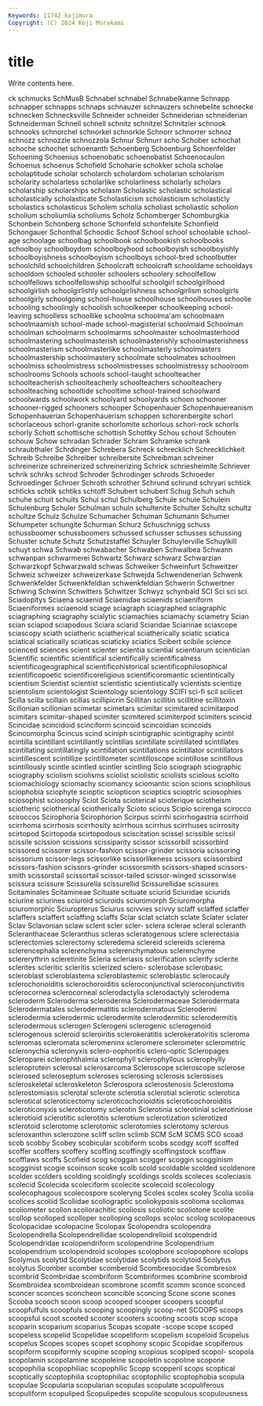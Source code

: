 ```yaml
---
Keywords: 11742 kojimura
Copyright: (C) 2024 Koji Murakami
---
```


# title

Write contents here.



ck schmucks SchMusB Schnabel schnabel Schnabelkanne Schnapp schnapper schnapps
schnaps schnauzer schnauzers schnebelite schnecke schnecken Schnecksville Schneider schneider Schneiderian
schneiderian Schneiderman Schnell schnell schnitz schnitzel Schnitzler schnook schnooks schnorchel
schnorkel schnorkle Schnorr schnorrer schnoz schnozz schnozzle schnozzola Schnur Schnurr
scho Schober schochat schoche schochet schoenanth Schoenberg Schoenburg Schoenfelder Schoening
Schoenius schoenobatic schoenobatist Schoenocaulon Schoenus schoenus Schofield Schoharie schokker schola
scholae scholaptitude scholar scholarch scholardom scholarian scholarism scholarity scholarless scholarlike
scholarliness scholarly scholars scholarship scholarships scholasm Scholastic scholastic scholastical scholastically
scholasticate Scholasticism scholasticism scholasticly scholastics scholasticus Scholem scholia scholiast scholiastic
scholion scholium scholiumlia scholiums Scholz Schomberger Schomburgkia Schonbein Schonberg schone
Schonfeld schonfelsite Schonfield Schongauer Schonthal Schoodic Schoof School school schoolable
school-age schoolage schoolbag schoolbook schoolbookish schoolbooks schoolboy schoolboydom schoolboyhood schoolboyish
schoolboyishly schoolboyishness schoolboyism schoolboys school-bred schoolbutter schoolchild schoolchildren Schoolcraft schoolcraft
schooldame schooldays schooldom schooled schooler schoolers schoolery schoolfellow schoolfellows schoolfellowship
schoolful schoolgirl schoolgirlhood schoolgirlish schoolgirlishly schoolgirlishness schoolgirlism schoolgirls schoolgirly schoolgoing
school-house schoolhouse schoolhouses schoolie schooling schoolingly schoolish schoolkeeper schoolkeeping school-leaving
schoolless schoollike schoolma schoolma'am schoolmaam schoolmaamish school-made school-magisterial schoolmaid Schoolman
schoolman schoolmarm schoolmarms schoolmaster schoolmasterhood schoolmastering schoolmasterish schoolmasterishly schoolmasterishness schoolmasterism
schoolmasterlike schoolmasterly schoolmasters schoolmastership schoolmastery schoolmate schoolmates schoolmen schoolmiss schoolmistress
schoolmistresses schoolmistressy schoolroom schoolrooms Schools schools school-taught schoolteacher schoolteacherish schoolteacherly
schoolteachers schoolteachery schoolteaching schooltide schooltime school-trained schoolward schoolwards schoolwork schoolyard
schoolyards schoon schooner schooner-rigged schooners schooper Schopenhauer Schopenhauereanism Schopenhauerian Schopenhauerism
schoppen schorenbergite schorl schorlaceous schorl-granite schorlomite schorlous schorl-rock schorls schorly
Schott schottische schottish Schottky Schou schout Schouten schouw Schow schradan
Schrader Schram Schramke schrank schraubthaler Schrdinger Schrebera Schreck schrecklich Schrecklichkeit
Schreib Schreibe Schreiber schreibersite Schreibman schreiner schreinerize schreinerized schreinerizing Schrick
schriesheimite Schriever schrik schriks schrod Schroder Schrodinger schrods Schroeder Schroedinger
Schroer Schroth schrother Schrund schrund schryari schtick schticks schtik schtiks
schtoff Schubert schubert Schug Schuh schuh schuhe schuit schuits Schul
schul Schulberg Schule schule Schulein Schulenburg Schuler Schulman schuln schultenite
Schulter Schultz schultz schultze Schulz Schulze Schumacher Schuman Schumann Schumer
Schumpeter schungite Schurman Schurz Schuschnigg schuss schussboomer schussboomers schussed schusser
schusses schussing Schuster schute Schutz Schutzstaffel Schuyler Schuylerville Schuylkill schuyt
schwa Schwab schwabacher Schwaben Schwalbea Schwann schwanpan schwarmerei Schwartz Schwarz
schwarz Schwarzian Schwarzkopf Schwarzwald schwas Schweiker Schweinfurt Schweitzer Schweiz schweizer
schweizerkase Schwejda Schwendenerian Schwenk Schwenkfelder Schwenkfeldian schwenkfeldian Schwerin Schwertner Schwing
Schwinn Schwitters Schwitzer Schwyz schynbald SCI Sci sci sci. Sciadopitys
Sciaena sciaenid Sciaenidae sciaenids sciaeniform Sciaeniformes sciaenoid sciage sciagraph sciagraphed
sciagraphic sciagraphing sciagraphy scialytic sciamachies sciamachy sciametry Scian scian sciapod
sciapodous Sciara sciarid Sciaridae Sciarinae sciascope sciascopy sciath sciatheric sciatherical
sciatherically sciatic sciatica sciatical sciatically sciaticas sciaticky sciatics Scibert scibile
science scienced sciences scient scienter scientia sciential scientiarum scientician Scientific
scientific scientifical scientifically scientificalness scientificogeographical scientificohistorical scientificophilosophical scientificopoetic scientificoreligious scientificoromantic
scientintically scientism Scientist scientist scientistic scientistically scientists scientize scientolism scientologist
Scientology scientology SCIFI sci-fi scil scilicet Scilla scilla scillain scillas
scillipicrin Scillitan scillitin scillitine scillitoxin Scillonian scillonian scimetar scimetars scimitar
scimitared scimitarpod scimitars scimitar-shaped scimiter scimitered scimiterpod scimiters scincid Scincidae
scincidoid scinciform scincoid scincoidian scincoids Scincomorpha Scincus scind sciniph scintigraphic
scintigraphy scintil scintilla scintillant scintillantly scintillas scintillate scintillated scintillates scintillating
scintillatingly scintillation scintillations scintillator scintillators scintillescent scintillize scintillometer scintilloscope scintillose
scintillous scintillously scintle scintled scintler scintling Scio sciograph sciographic sciography
sciolism sciolisms sciolist sciolistic sciolists sciolous sciolto sciomachiology sciomachy sciomancy
sciomantic scion scions sciophilous sciophobia sciophyte scioptic sciopticon scioptics scioptric
sciosophies sciosophist sciosophy Sciot Sciota scioterical scioterique sciotheism sciotheric sciotherical
sciotherically Scioto scious Scipio scirenga scirocco sciroccos Scirophoria Scirophorion Scirpus
scirrhi scirrhogastria scirrhoid scirrhoma scirrhosis scirrhosity scirrhous scirrhus scirrhuses scirrosity
scirtopod Scirtopoda scirtopodous sciscitation scissel scissible scissil scissile scission scissions
scissiparity scissor scissorbill scissorbird scissored scissorer scissor-fashion scissor-grinder scissoria scissoring
scissorium scissor-legs scissorlike scissorlikeness scissors scissorsbird scissors-fashion scissors-grinder scissorsmith scissors-shaped
scissors-smith scissorstail scissortail scissor-tailed scissor-winged scissorwise scissura scissure Scissurella scissurellid
Scissurellidae scissures Scitaminales Scitamineae Scituate scituate sciurid Sciuridae sciurids sciurine
sciurines sciuroid sciuroids sciuromorph Sciuromorpha sciuromorphic Sciuropterus Sciurus scivvies scivvy
sclaff sclaffed sclaffer sclaffers sclaffert sclaffing sclaffs Sclar sclat sclatch
sclate Sclater sclater Sclav Sclavonian sclaw sclent scler scler- sclera
sclerae scleral scleranth Scleranthaceae Scleranthus scleras scleratogenous sclere sclerectasia sclerectomies
sclerectomy scleredema sclereid sclereids sclerema sclerencephalia sclerenchyma sclerenchymatous sclerenchyme sclererythrin
scleretinite Scleria scleriasis sclerification sclerify sclerite sclerites scleritic scleritis sclerized
sclero- sclerobase sclerobasic scleroblast scleroblastema scleroblastemic scleroblastic sclerocauly sclerochorioiditis sclerochoroiditis
scleroconjunctival scleroconjunctivitis sclerocornea sclerocorneal sclerodactylia sclerodactyly sclerodema scleroderm Scleroderma scleroderma
Sclerodermaceae Sclerodermata Sclerodermatales sclerodermatitis sclerodermatous Sclerodermi sclerodermia sclerodermic sclerodermite sclerodermitic
sclerodermitis sclerodermous sclerogen Sclerogeni sclerogenic sclerogenoid sclerogenous scleroid scleroiritis sclerokeratitis
sclerokeratoiritis scleroma scleromas scleromata scleromeninx scleromere sclerometer sclerometric scleronychia scleronyxis
sclero-oophoritis sclero-optic Scleropages Scleroparei sclerophthalmia sclerophyll sclerophyllous sclerophylly scleroprotein sclerosal
sclerosarcoma Scleroscope scleroscope sclerose sclerosed scleroseptum scleroses sclerosing sclerosis sclerosises
scleroskeletal scleroskeleton Sclerospora sclerostenosis Sclerostoma sclerostomiasis sclerotal sclerote sclerotia sclerotial
sclerotic sclerotica sclerotical scleroticectomy scleroticochorioiditis scleroticochoroiditis scleroticonyxis scleroticotomy sclerotin Sclerotinia
sclerotinial sclerotiniose sclerotioid sclerotitic sclerotitis sclerotium sclerotization sclerotized sclerotoid sclerotome
sclerotomic sclerotomies sclerotomy sclerous scleroxanthin sclerozone scliff sclim sclimb SCM
ScM SCMS SCO scoad scob scobby Scobey scobicular scobiform scobs
scodgy scoff scoffed scoffer scoffers scoffery scoffing scoffingly scoffingstock scofflaw
scofflaws scoffs Scofield scog scoggan scogger scoggin scogginism scogginist scogie
scoinson scoke scolb scold scoldable scolded scoldenore scolder scolders scolding
scoldingly scoldings scolds scoleces scoleciasis scolecid Scolecida scoleciform scolecite scolecoid
scolecology scolecophagous scolecospore scoleryng Scoles scolex scoley Scolia scolia scolices
scoliid Scoliidae scoliograptic scoliokyposis scolioma scoliomas scoliometer scolion scoliorachitic scoliosis
scoliotic scoliotone scolite scollop scolloped scolloper scolloping scollops scoloc scolog
scolopaceous Scolopacidae scolopacine Scolopax Scolopendra scolopendra Scolopendrella Scolopendrellidae scolopendrelloid scolopendrid
Scolopendridae scolopendriform scolopendrine Scolopendrium scolopendrium scolopendroid scolopes scolophore scolopophore scolops
Scolymus scolytid Scolytidae scolytidae scolytids scolytoid Scolytus scolytus Scomber scomber
scomberoid Scombresocidae Scombresox scombrid Scombridae scombriform Scombriformes scombrine scombroid Scombroidea
scombroidean scombrone scomfit scomm sconce sconced sconcer sconces sconcheon sconcible
sconcing Scone scone scones Scooba scooch scoon scoop scooped scooper
scoopers scoopful scoopfulfuls scoopfuls scooping scoopingly scoop-net SCOOPS scoops scoopsful
scoot scooted scooter scooters scooting scoots scop scopa scoparin scoparium
scoparius Scopas scopate -scope scope scoped scopeless scopelid Scopelidae scopeliform
scopelism scopeloid Scopelus scopelus Scopes scopes scopet scophony scopic Scopidae
scopiferous scopiform scopiformly scopine scoping scopious scopiped scopol- scopola scopolamin
scopolamine scopoleine scopoletin scopoline scopone scopophilia scopophiliac scopophilic Scopp scopperil
scops scoptical scoptically scoptophilia scoptophiliac scoptophilic scoptophobia scopula scopulae Scopularia
scopularian scopulas scopulate scopuliferous scopuliform scopuliped Scopulipedes scopulite scopulous scopulousness
